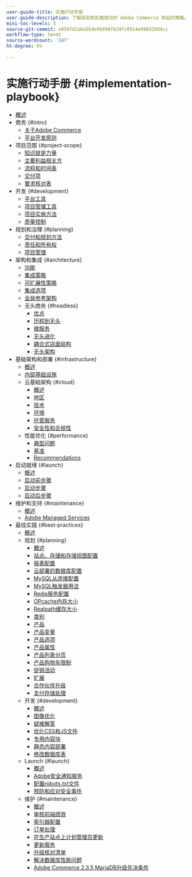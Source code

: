 ```yaml
---
user-guide-title: 实施行动手册
user-guide-description: 了解规划和实施成功的 Adobe Commerce 网站的策略。
mini-toc-levels: 3
source-git-commit: e856fd2a6a5bde96896f624fc0914e990d20d4cc
workflow-type: tm+mt
source-wordcount: '247'
ht-degree: 6%

---
```



# 实施行动手册 {#implementation-playbook}

- [概述](overview.md)
- 商务 {#intro}
   - [关于Adobe Commerce](intro/about-commerce.md)
   - [平台开发原则](intro/platform-development.md)
- 项目范围 {#project-scope}
   - [知识就是力量](project-scope/knowledge.md)
   - [主要利益相关方](project-scope/key-stakeholders.md)
   - [流程和时间表](project-scope/process-timeline.md)
   - [交付项](project-scope/deliverables.md)
   - [要求核对表](project-scope/requirement-checklists.md)
- 开发 {#development}
   - [平台工具](development/platform-tools.md)
   - [项目管理工具](development/project-management-tools.md)
   - [项目实施方法](development/delivery.md)
   - [质量控制](development/quality-control.md)
- 规划和治理 {#planning}
   - [交付和规划方法](planning/delivery.md)
   - [责任和所有权](planning/ownership.md)
   - [项目管理](planning/governance.md)
- 架构和集成 {#architecture}
   - [功能](architecture/capabilities.md)
   - [集成策略](architecture/integration-strategy.md)
   - [可扩展性策略](architecture/extensibility-strategy.md)
   - [集成选项](architecture/integration-options.md)
   - [全局参考架构](architecture/global-reference.md)
   - 无头商务 {#headless}
      - [优点](architecture/headless/benefits.md)
      - [历程到无头](architecture/headless/journey-to-headless.md)
      - [微服务](architecture/headless/microservices.md)
      - [无头进化](architecture/headless/evolution.md)
      - [耦合式店面结构](architecture/headless/legacy-storefront.md)
      - [无头架构](architecture/headless/adobe-commerce.md)
- 基础架构和部署 {#infrastructure}
   - [概述](infrastructure/overview.md)
   - [内部基础设施](infrastructure/on-premises.md)
   - 云基础架构 {#cloud}
      - [概述](infrastructure/cloud/overview.md)
      - [地区](infrastructure/cloud/regions.md)
      - [技术](infrastructure/cloud/technology.md)
      - [环境](infrastructure/cloud/environments.md)
      - [托管服务](infrastructure/cloud/managed-services.md)
      - [安全性和合规性](infrastructure/cloud/security.md)
   - 性能优化 {#performance}
      - [典型问题](infrastructure/performance/optimization.md)
      - [基准](infrastructure/performance/benchmarks.md)
      - [Recommendations](infrastructure/performance/recommendations.md)
- 启动就绪 {#launch}
   - [概述](launch/overview.md)
   - [启动前步骤](launch/pre-launch-steps.md)
   - [启动步骤](launch/launch-steps.md)
   - [启动后步骤](launch/post-launch-steps.md)
- 维护和支持 {#maintenance}
   - [概述](maintenance/overview.md)
   - [Adobe Managed Services](maintenance/adobe-managed-services.md)
- 最佳实践 {#best-practices}
   - [概述](best-practices/phases.md)
   - 规划 {#planning}
      - [概述](best-practices/planning/overview.md)
      - [站点、存储和存储视图配置](best-practices/planning/sites-stores-store-views.md)
      - [报表配置](best-practices/planning/reporting-configuration.md)
      - [云部署的数据库配&#x200B;置](best-practices/planning/database-on-cloud.md)
      - [MySQL从连接配&#x200B;置](best-practices/planning/configure-mysql-slave-connection-on-cloud.md)
      - [MySQL触发器用法](best-practices/planning/mysql-triggers-usage.md)
      - [Redis服务配置](best-practices/planning/redis-service-configuration.md)
      - [OPcache内存大小](best-practices/planning/opcache-memory-size.md)
      - [Realpath缓存大小](best-practices/planning/realpath-cache-size.md)
      - [类别](best-practices/planning/category-limits.md)
      - [产品](best-practices/planning/product-sku-limits.md)
      - [产品变量](best-practices/planning/product-variations.md)
      - [产品选项](best-practices/planning/product-options.md)
      - [产品属性](best-practices/planning/product-attributes-and-options.md)
      - [产品列表分页](best-practices/planning/product-listing-pagination.md)
      - [产品购物车限制](best-practices/planning/product-cart.md)
      - [促销活动](best-practices/planning/product-cart-promotions.md)
      - [扩展](best-practices/planning/extensions.md)
      - [合作伙伴升级](best-practices/planning/partner-escalation.md)
      - [支付存储处理](best-practices/planning/payment-processing-storage.md)
   - 开发 {#development}
      - [概述](best-practices/development/overview.md)
      - [图像优化](best-practices/development/image-optimization.md)
      - [疑难解答](best-practices/development/troubleshooting.md)
      - [优化CSS和JS文件](best-practices/development/optimize-css-js-files.md)
      - [专用内容块](best-practices/development/private-content-block-configuration.md)
      - [静态内容部署](best-practices/development/static-content-deployment.md)
      - [修改数据库表](best-practices/development/modifying-core-and-third-party-tables.md)
   - Launch {#launch}
      - [概述](best-practices/launch/overview.md)
      - [Adobe安全通知服务](best-practices/launch/security-notification-service.md)
      - [配置robots.txt文件](best-practices/launch/robots-txt.md)
      - [预防和应对安全事件](best-practices/launch/prevent-respond-security-incident.md)
   - 维护 {#maintenance}
      - [概述](best-practices/maintenance/overview.md)
      - [审核前端绩效](best-practices/maintenance/frontend-performance.md)
      - [索引器配置](best-practices/maintenance/indexer-configuration.md)
      - [订单处理](best-practices/maintenance/order-processing-configuration.md)
      - [在生产站点上计划管理员更新](best-practices/maintenance/scheduling-admin-updates-in-production.md)
      - [更新服务](best-practices/maintenance/update-services.md)
      - [升级核对清单](best-practices/maintenance/upgrade-checklist.md)
      - [解决数据库性能问&#x200B;题](best-practices/maintenance/resolve-database-performance-issues.md)
      - [Adobe Commerce 2.3.5 MariaDB升级先决条件&#x200B;](best-practices/maintenance/commerce-235-upgrade-prerequisites-mariadb.md)

